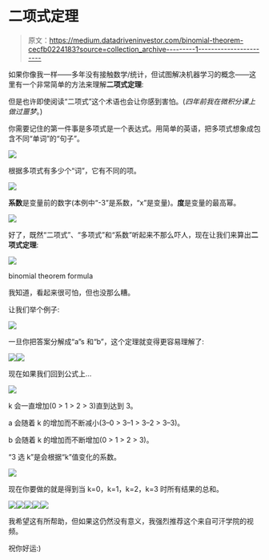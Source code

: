 # 二项式定理

> 原文：<https://medium.datadriveninvestor.com/binomial-theorem-cecfb0224183?source=collection_archive---------1----------------------->

如果你像我一样——多年没有接触数学/统计，但试图解决机器学习的概念——这里有一个非常简单的方法来理解**二项式定理**:

但是也许即使阅读“二项式”这个术语也会让你感到害怕。(*四年前我在微积分课上做过噩梦*。)

你需要记住的第一件事是多项式是一个表达式。用简单的英语，把多项式想象成包含不同“单词”的“句子”。

![](img/6bcd721ddea15a885632c64520e7bb7e.png)

根据多项式有多少个“词”，它有不同的项。

![](img/41130e4588bf06cf1e73d0e2e17e55ca.png)

**系数**是变量前的数字(本例中“-3”是系数，“x”是变量)。**度**是变量的最高幂。

![](img/6ced3413e85714621da446190535c9ea.png)

好了，既然“二项式”、“多项式”和“系数”听起来不那么吓人，现在让我们来算出**二项式定理**:

![](img/56f3c0f301044b882fc744c5c318ab37.png)

binomial theorem formula

我知道，看起来很可怕，但也没那么糟。

让我们举个例子:

![](img/689a814d02b921b59cf2205cebc4795e.png)

一旦你把答案分解成“a”s 和“b”，这个定理就变得更容易理解了:

![](img/25520358365189145f786de08d8aac9d.png)![](img/0d89338e1612c0d40c2a66a9db7aa3b6.png)

现在如果我们回到公式上…

![](img/141b57e00e9a23a99f166143637dc1d9.png)

k 会一直增加(0 > 1 > 2 > 3)直到达到 3。

a 会随着 k 的增加而不断减小(3–0 > 3–1 > 3–2 > 3–3)。

b 会随着 k 的增加而不断增加(0 > 1 > 2 > 3)。

“3 选 k”是会根据“k”值变化的系数。

![](img/4be1442c5653585777b4b29c6379892b.png)

现在你要做的就是得到当 k=0，k=1，k=2，k=3 时所有结果的总和。

![](img/067fef5c832997f8c3c67a53dc913761.png)![](img/f44ecb5c2e49c1b51088c1970abc7a92.png)![](img/eff9c7767d4d046e6a6bcffb2a8fe627.png)![](img/004d14f7b54fb87b5ca7edc0641dc404.png)![](img/689a814d02b921b59cf2205cebc4795e.png)

我希望这有所帮助，但如果这仍然没有意义，我强烈推荐这个来自可汗学院的视频。

祝你好运:)